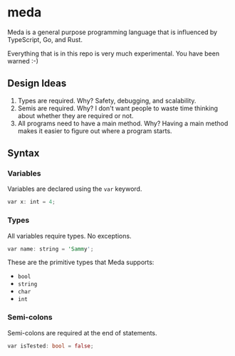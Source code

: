 # meda

Meda is a general purpose programming language that is influenced by TypeScript,
Go, and Rust.

Everything that is in this repo is very much experimental. You have been
 warned :-)

## Design Ideas

1. Types are required. Why? Safety, debugging, and scalability.
2. Semis are required. Why? I don't want people to waste time thinking about
 whether they are required or not.
3. All programs need to have a main method. Why? Having a main method makes it 
easier to figure out where a program starts.

## Syntax

### Variables

Variables are declared using the `var` keyword.

```rust
var x: int = 4;
```

### Types

All variables require types. No exceptions.

```rust
var name: string = 'Sammy';
```

These are the primitive types that Meda supports:

* `bool`
* `string`
* `char`
* `int`

### Semi-colons

Semi-colons are required at the end of statements.

```rust
var isTested: bool = false;
```
